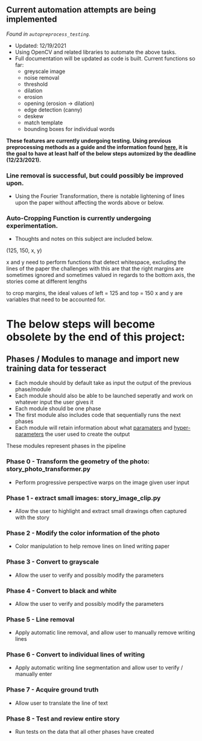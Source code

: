 ## Current automation attempts are being implemented

*Found in `autopreprocess_testing`.*

- Updated: 12/19/2021
- Using OpenCV and related libraries to automate the above tasks.
- Full documentation will be updated as code is built. Current functions so far:
    - greyscale image
    - noise removal
    - threshold
    - dilation
    - erosion
    - opening (erosion -> dilation)
    - edge detection (canny)
    - deskew
    - match template
    - bounding boxes for individual words

**These features are currently undergoing testing. Using previous preprocessing methods as a guide and the information found [here](https://nanonets.com/blog/ocr-with-tesseract/), it is the goal to have at least half of the below steps automized by the deadline (12/23/2021).**

### Line removal is successful, but could possibly be improved upon.

- Using the Fourier Transformation, there is notable lightening of lines upon the paper without affecting the words above or below.

### Auto-Cropping Function is currently undergoing experimentation.

- Thoughts and notes on this subject are included below.

(125, 150, x, y)

x and y need to perform functions that detect whitespace, excluding the lines of the paper
the challenges with this are that the right margins are sometimes ignored and sometimes valued
in regards to the bottom axis, the stories come at different lengths

to crop margins, the ideal values of left = 125 and top = 150
x and y are variables that need to be accounted for.

# The below steps will become obsolete by the end of this project:

## Phases / Modules to manage and import new training data for tesseract
- Each module should by default take as input the output of the previous phase/module
- Each module should also be able to be launched seperatly and work on whatever input the user gives it
- Each module should be one phase
- The first module also includes code that sequentially runs the next phases
- Each module will retain information about what [paramaters](https://datascience.stackexchange.com/questions/14187/what-is-the-difference-between-model-hyperparameters-and-model-parameters) and [hyper-parameters](https://en.wikipedia.org/wiki/Hyperparameter_(machine_learning)) the user used to create the output


These modules represent phases in the pipeline

### Phase 0 - Transform the geometry of the photo: story_photo_transformer.py
- Perform progressive perspective warps on the image given user input
### Phase 1 - extract small images: story_image_clip.py
- Allow the user to highlight and extract small drawings often captured with the story
### Phase 2 - Modify the color information of the photo
- Color manipulation to help remove lines on lined writing paper
### Phase 3 - Convert to grayscale
- Allow the user to verify and possibly modify the parameters
### Phase 4 - Convert to black and white
- Allow the user to verify and possibly modify the parameters
### Phase 5 - Line removal
- Apply automatic line removal, and allow user to manually remove writing lines
### Phase 6 - Convert to individual lines of writing
- Apply automatic writing line segmentation and allow user to verify / manually enter
### Phase 7 - Acquire ground truth
- Allow user to translate the line of text
### Phase 8 - Test and review entire story
- Run tests on the data that all other phases have created